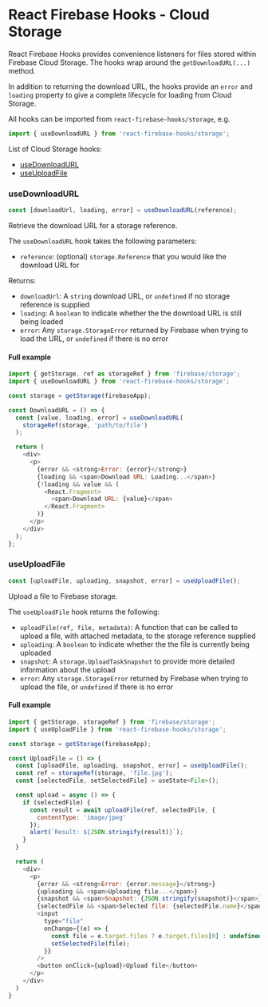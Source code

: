 # React Firebase Hooks - Cloud Storage

React Firebase Hooks provides convenience listeners for files stored within
Firebase Cloud Storage. The hooks wrap around the `getDownloadURL(...)` method.

In addition to returning the download URL, the hooks provide an `error` and `loading` property
to give a complete lifecycle for loading from Cloud Storage.

All hooks can be imported from `react-firebase-hooks/storage`, e.g.

```js
import { useDownloadURL } from 'react-firebase-hooks/storage';
```

List of Cloud Storage hooks:

- [useDownloadURL](#usedownloadurl)
- [useUploadFile](#useuploadfile)

### useDownloadURL

```js
const [downloadUrl, loading, error] = useDownloadURL(reference);
```

Retrieve the download URL for a storage reference.

The `useDownloadURL` hook takes the following parameters:

- `reference`: (optional) `storage.Reference` that you would like the download URL for

Returns:

- `downloadUrl`: A `string` download URL, or `undefined` if no storage reference is supplied
- `loading`: A `boolean` to indicate whether the the download URL is still being loaded
- `error`: Any `storage.StorageError` returned by Firebase when trying to load the URL, or `undefined` if there is no error

#### Full example

```js
import { getStorage, ref as storageRef } from 'firebase/storage';
import { useDownloadURL } from 'react-firebase-hooks/storage';

const storage = getStorage(firebaseApp);

const DownloadURL = () => {
  const [value, loading, error] = useDownloadURL(
    storageRef(storage, 'path/to/file')
  );

  return (
    <div>
      <p>
        {error && <strong>Error: {error}</strong>}
        {loading && <span>Download URL: Loading...</span>}
        {!loading && value && (
          <React.Fragment>
            <span>Download URL: {value}</span>
          </React.Fragment>
        )}
      </p>
    </div>
  );
};
```

### useUploadFile

```js
const [uploadFile, uploading, snapshot, error] = useUploadFile();
```

Upload a file to Firebase storage.

The `useUploadFile` hook returns the following:

- `uploadFile(ref, file, metadata)`: A function that can be called to upload a file, with attached metadata, to the storage reference supplied
- `uploading`: A `boolean` to indicate whether the the file is currently being uploaded
- `snapshot`: A `storage.UploadTaskSnapshot` to provide more detailed information about the upload
- `error`: Any `storage.StorageError` returned by Firebase when trying to upload the file, or `undefined` if there is no error

#### Full example

```js
import { getStorage, storageRef } from 'firebase/storage';
import { useUploadFile } from 'react-firebase-hooks/storage';

const storage = getStorage(firebaseApp);

const UploadFile = () => {
  const [uploadFile, uploading, snapshot, error] = useUploadFile();
  const ref = storageRef(storage, 'file.jpg');
  const [selectedFile, setSelectedFile] = useState<File>();

  const upload = async () => {
    if (selectedFile) {
      const result = await uploadFile(ref, selectedFile, {
        contentType: 'image/jpeg'
      });
      alert(`Result: ${JSON.stringify(result)}`);
    }
  }

  return (
    <div>
      <p>
        {error && <strong>Error: {error.message}</strong>}
        {uploading && <span>Uploading file...</span>}
        {snapshot && <span>Snapshot: {JSON.stringify(snapshot)}</span>}
        {selectedFile && <span>Selected file: {selectedFile.name}</span>}
        <input
          type="file"
          onChange={(e) => {
            const file = e.target.files ? e.target.files[0] : undefined;
            setSelectedFile(file);
          }}
        />
        <button onClick={upload}>Upload file</button>
      </p>
    </div>
  )
}
```
